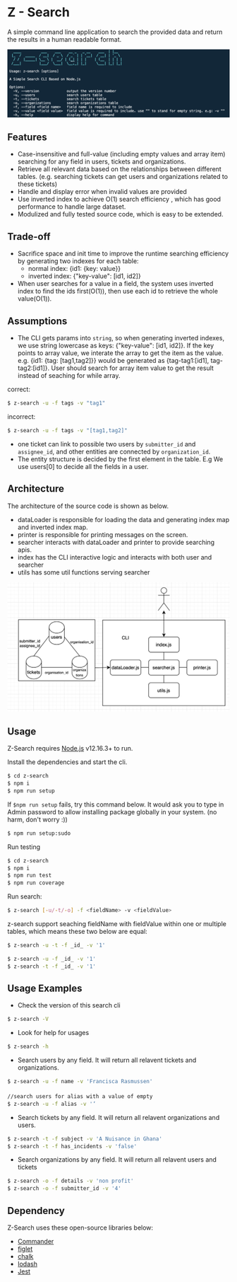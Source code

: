 # Z - Search

A simple command line application to search the provided data and return the results in a human readable format.

![Screenshot](screenShot.png)

## Features

- Case-insensitive and full-value (including empty values and array item) searching for any field in users, tickets and organizations.
- Retrieve all relevant data based on the relationships between different tables. (e.g. searching tickets can get users and organizations related to these tickets)
- Handle and display error when invalid values are provided
- Use inverted index to achieve O(1) search efficiency , which has good performance to handle large dataset.
- Modulized and fully tested source code, which is easy to be extended.

## Trade-off  
  - Sacrifice space and init time to improve the runtime searching efficiency by generating two indexes for each table: 
    - normal index: {id1: {key: value}}
    - inverted index: {"key-value": [id1, id2]}
  - When user searches for a value in a field, the system uses inverted index to find the ids first(O(1)), then use each id to retrieve the whole value(O(1)).
  
## Assumptions

- The CLI gets params into `string`, so when generating inverted indexes, we use string lowercase as keys: {"key-value": [id1, id2]}. If the key points to array value, we interate the array to get the item as the value. e.g. {id1: {tag: [tag1,tag2]}} would be generated as {tag-tag1:[id1], tag-tag2:[id1]}. User should search for array item value to get the result instead of seaching for while array.

correct: 
```sh
$ z-search -u -f tags -v "tag1"
```

incorrect:
```sh
$ z-search -u -f tags -v "[tag1,tag2]"
```

- one ticket can link to possible two users by `submitter_id` and `assignee_id`, and other entities are connected by `organization_id`.
- The entity structure is decided by the first element in the table. E.g We use users[0] to decide all the fields in a user.


## Architecture

The architecture of the source code is shown as below.

- dataLoader is responsible for loading the data and generating index map and inverted index map.
- printer is responsible for printing messages on the screen.
- searcher interacts with dataLoader and printer to provide searching apis.
- index has the CLI interactive logic and interacts with both user and searcher
- utils has some util functions serving searcher

![Architecture](architecture.png)

## Usage

Z-Search requires [Node.js](https://nodejs.org/) v12.16.3+ to run.

Install the dependencies and start the cli.

```sh
$ cd z-search
$ npm i
$ npm run setup
```

If `$npm run setup` fails, try this command below. It would ask you to type in Admin password to allow installing package globally in your system. (no harm, don't worry :))

```sh
$ npm run setup:sudo
```

Run testing

```sh
$ cd z-search
$ npm i
$ npm run test
$ npm run coverage
```

Run search:

```sh
$ z-search [-u/-t/-o] -f <fieldName> -v <fieldValue>
```

z-search support seaching fieldName with fieldValue within one or multiple tables, which means these two below are equal:

```sh
$ z-search -u -t -f _id_ -v '1'
```

```sh
$ z-search -u -f _id_ -v '1'
$ z-search -t -f _id_ -v '1'
```

## Usage Examples

- Check the version of this search cli

```sh
$ z-search -V
```

- Look for help for usages

```sh
$ z-search -h
```

- Search users by any field. It will return all relavent tickets and organizations.

```sh
$ z-search -u -f name -v 'Francisca Rasmussen'

//search users for alias with a value of empty
$ z-search -u -f alias -v '‘
```

- Search tickets by any field. It will return all relavent organizations and users.

```sh
$ z-search -t -f subject -v 'A Nuisance in Ghana'
$ z-search -t -f has_incidents -v 'false'
```

- Search organizations by any field. It will return all relavent users and tickets

```sh
$ z-search -o -f details -v 'non profit'
$ z-search -o -f submitter_id -v '4'
```

## Dependency

Z-Search uses these open-source libraries below:

- [Commander](https://www.npmjs.com/package/commander)
- [figlet](https://www.npmjs.com/package/figletr)
- [chalk](https://www.npmjs.com/package/chalk)
- [lodash](https://www.npmjs.com/package/lodash)
- [Jest](https://www.npmjs.com/package/jest)

